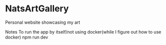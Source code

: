 # NatsArtGallery
Personal website showcasing my art

Notes
To run the app by itself/not using docker(while I figure out how to use docker)
    npm run dev
    